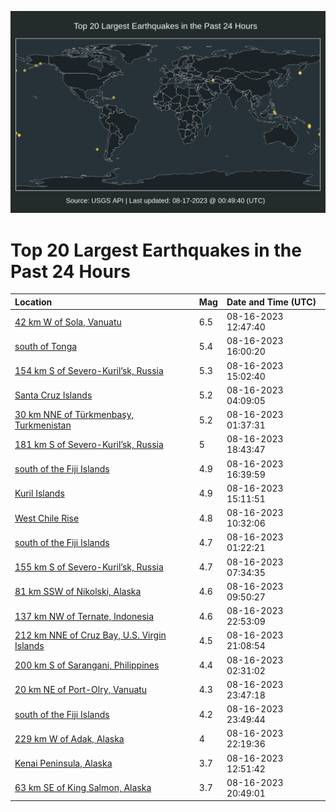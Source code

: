 ![Map](./map.png)

# Top 20 Largest Earthquakes in the Past 24 Hours

| Location | Mag | Date and Time (UTC) |
|:---|:---|:---|
| [42 km W of Sola, Vanuatu](https://earthquake.usgs.gov/earthquakes/eventpage/us7000knq0) | 6.5 | 08-16-2023 12:47:40 |
| [south of Tonga](https://earthquake.usgs.gov/earthquakes/eventpage/us7000knsr) | 5.4 | 08-16-2023 16:00:20 |
| [154 km S of Severo-Kuril’sk, Russia](https://earthquake.usgs.gov/earthquakes/eventpage/us7000knrv) | 5.3 | 08-16-2023 15:02:40 |
| [Santa Cruz Islands](https://earthquake.usgs.gov/earthquakes/eventpage/us7000knlh) | 5.2 | 08-16-2023 04:09:05 |
| [30 km NNE of Türkmenbaşy, Turkmenistan](https://earthquake.usgs.gov/earthquakes/eventpage/us7000knkw) | 5.2 | 08-16-2023 01:37:31 |
| [181 km S of Severo-Kuril’sk, Russia](https://earthquake.usgs.gov/earthquakes/eventpage/us7000knu9) | 5 | 08-16-2023 18:43:47 |
| [south of the Fiji Islands](https://earthquake.usgs.gov/earthquakes/eventpage/us7000knt7) | 4.9 | 08-16-2023 16:39:59 |
| [Kuril Islands](https://earthquake.usgs.gov/earthquakes/eventpage/us7000knrz) | 4.9 | 08-16-2023 15:11:51 |
| [West Chile Rise](https://earthquake.usgs.gov/earthquakes/eventpage/us7000knnp) | 4.8 | 08-16-2023 10:32:06 |
| [south of the Fiji Islands](https://earthquake.usgs.gov/earthquakes/eventpage/us7000knkv) | 4.7 | 08-16-2023 01:22:21 |
| [155 km S of Severo-Kuril’sk, Russia](https://earthquake.usgs.gov/earthquakes/eventpage/us7000knm1) | 4.7 | 08-16-2023 07:34:35 |
| [81 km SSW of Nikolski, Alaska](https://earthquake.usgs.gov/earthquakes/eventpage/us7000knnl) | 4.6 | 08-16-2023 09:50:27 |
| [137 km NW of Ternate, Indonesia](https://earthquake.usgs.gov/earthquakes/eventpage/us7000knvy) | 4.6 | 08-16-2023 22:53:09 |
| [212 km NNE of Cruz Bay, U.S. Virgin Islands](https://earthquake.usgs.gov/earthquakes/eventpage/us7000knv6) | 4.5 | 08-16-2023 21:08:54 |
| [200 km S of Sarangani, Philippines](https://earthquake.usgs.gov/earthquakes/eventpage/us7000knl2) | 4.4 | 08-16-2023 02:31:02 |
| [20 km NE of Port-Olry, Vanuatu](https://earthquake.usgs.gov/earthquakes/eventpage/us7000knwd) | 4.3 | 08-16-2023 23:47:18 |
| [south of the Fiji Islands](https://earthquake.usgs.gov/earthquakes/eventpage/us7000knwe) | 4.2 | 08-16-2023 23:49:44 |
| [229 km W of Adak, Alaska](https://earthquake.usgs.gov/earthquakes/eventpage/us7000knwc) | 4 | 08-16-2023 22:19:36 |
| [Kenai Peninsula, Alaska](https://earthquake.usgs.gov/earthquakes/eventpage/ak023ah9zcn5) | 3.7 | 08-16-2023 12:51:42 |
| [63 km SE of King Salmon, Alaska](https://earthquake.usgs.gov/earthquakes/eventpage/ak023aheqaue) | 3.7 | 08-16-2023 20:49:01 |
